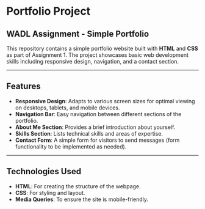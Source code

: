 # Portfolio Project

## WADL Assignment  - Simple Portfolio

This repository contains a simple portfolio website built with **HTML** and **CSS** as part of Assignment 1. The project showcases basic web development skills including responsive design, navigation, and a contact section.

---

## Features

- **Responsive Design**: Adapts to various screen sizes for optimal viewing on desktops, tablets, and mobile devices.
- **Navigation Bar**: Easy navigation between different sections of the portfolio.
- **About Me Section**: Provides a brief introduction about yourself.
- **Skills Section**: Lists technical skills and areas of expertise.
- **Contact Form**: A simple form for visitors to send messages (form functionality to be implemented as needed).

---

## Technologies Used

- **HTML**: For creating the structure of the webpage.
- **CSS**: For styling and layout.
- **Media Queries**: To ensure the site is mobile-friendly.
